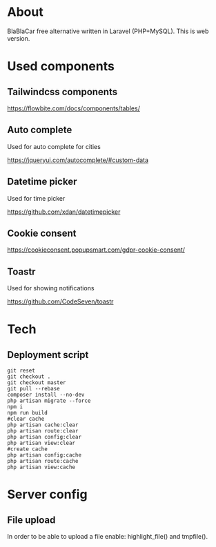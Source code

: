 # About

BlaBlaCar free alternative written in Laravel (PHP+MySQL). This is web version.

# Used components

## Tailwindcss components

https://flowbite.com/docs/components/tables/

## Auto complete

Used for auto complete for cities

https://jqueryui.com/autocomplete/#custom-data

## Datetime picker

Used for time picker

https://github.com/xdan/datetimepicker

## Cookie consent

https://cookieconsent.popupsmart.com/gdpr-cookie-consent/

## Toastr

Used for showing notifications

https://github.com/CodeSeven/toastr

# Tech

## Deployment script

``` 
git reset
git checkout .
git checkout master
git pull --rebase
composer install --no-dev
php artisan migrate --force
npm i
npm run build
#clear cache
php artisan cache:clear
php artisan route:clear
php artisan config:clear
php artisan view:clear
#create cache
php artisan config:cache
php artisan route:cache
php artisan view:cache
```

# Server config

## File upload

In order to be able to upload a file enable: highlight_file() and tmpfile().
